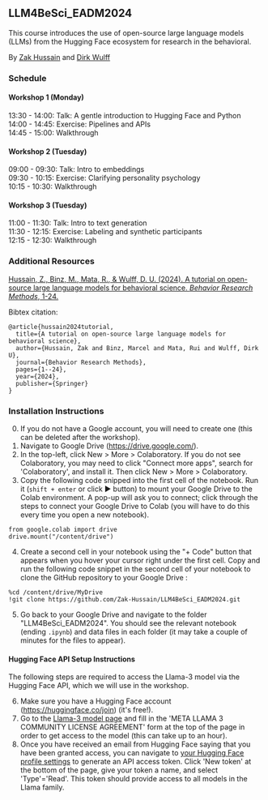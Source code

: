 ## LLM4BeSci_EADM2024

This course introduces the use of open-source large language models (LLMs) from the Hugging Face ecosystem for research in the behavioral.

By [Zak Hussain](https://zak-hussain.github.io/) and [Dirk Wulff](https://www.mpib-berlin.mpg.de/person/93374/2549)

### Schedule

#### Workshop 1 (Monday)

13:30 - 14:00: Talk: A gentle introduction to Hugging Face and Python<br>
14:00 - 14:45: Exercise:  Pipelines and APIs<br>
14:45 - 15:00: Walkthrough<br>

#### Workshop 2 (Tuesday)

09:00 - 09:30: Talk: Intro to embeddings<br>
09:30 - 10:15: Exercise: Clarifying personality psychology<br>
10:15 - 10:30: Walkthrough<br>

#### Workshop 3 (Tuesday)

11:00 - 11:30: Talk: Intro to text generation<br>
11:30 - 12:15: Exercise: Labeling and synthetic participants<br>
12:15 - 12:30: Walkthrough<br>

### Additional Resources

<a href="https://doi.org/10.3758/s13428-024-02455-8">Hussain, Z., Binz, M., Mata, R., & Wulff, D. U. (2024). A tutorial on open-source large language models for behavioral science. *Behavior Research Methods*, 1-24.
</a>

Bibtex citation:

```
@article{hussain2024tutorial,
  title={A tutorial on open-source large language models for behavioral science},
  author={Hussain, Zak and Binz, Marcel and Mata, Rui and Wulff, Dirk U},
  journal={Behavior Research Methods},
  pages={1--24},
  year={2024},
  publisher={Springer}
}
```

### Installation Instructions
0. If you do not have a Google account, you will need to create one (this can be deleted after the workshop).
1. Navigate to Google Drive (https://drive.google.com/).
2. In the top-left, click New > More > Colaboratory. If you do not see Colaboratory, you may need to click "Connect more apps", 
search for 'Colaboratory', and install it. Then click New > More > Colaboratory.
3. Copy the following code snipped into the first cell of the notebook. Run it (```shift + enter``` or click &#9658; button) to mount your Google Drive to the Colab environment.
A pop-up will ask you to connect; click through the steps to connect your Google Drive to Colab (you will have to do this
every time you open a new notebook).
```
from google.colab import drive
drive.mount("/content/drive")
```
4. Create a second cell in your notebook using the "+ Code" button that appears when you hover your cursor right under the first cell. Copy and run the following code snippet in the second cell of your notebook to clone the GitHub repository to your Google Drive :
```
%cd /content/drive/MyDrive
!git clone https://github.com/Zak-Hussain/LLM4BeSci_EADM2024.git
```
5. Go back to your Google Drive and navigate to the folder "LLM4BeSci_EADM2024". You should see the relevant notebook (ending `.ipynb`) and data files in each folder (it may take  a couple of minutes for the files to appear).

#### Hugging Face API Setup Instructions
The following steps are required to access the Llama-3 model via the Hugging Face API, which we will use in the workshop.

6. Make sure you have a Hugging Face account (https://huggingface.co/join) (it's free!). 
7. Go to the [Llama-3 model page](https://huggingface.co/meta-llama/Meta-Llama-3-8B-Instruct) and fill in the 'META LLAMA 3 COMMUNITY LICENSE AGREEMENT' form at the top of the page in order to get access to the model (this can take up to an hour). 
8. Once you have received an email from Hugging Face saying that you have been granted access, you can navigate to [your Hugging Face profile settings](https://huggingface.co/settings/tokens) to generate an API access token. Click 'New token' at the bottom of the page, give your token a name, and select  'Type'='Read'. This token should provide access to all models in the Llama family. 

